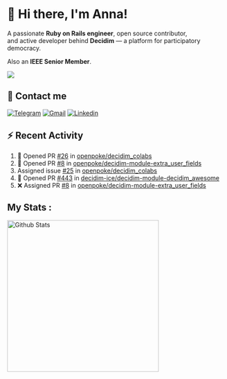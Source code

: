 # 👋 Hi there, I'm Anna!

A passionate **Ruby on Rails engineer**, open source contributor,  
and active developer behind **Decidim** — a platform for participatory democracy. 

Also an **IEEE Senior Member**.

<img src="https://komarev.com/ghpvc/?username=antopalidi&color=blueviolet&style=for-the-badge">

## 📩 Contact me 
[![Telegram](https://img.shields.io/badge/Telegram-2CA5E0?style=for-the-badge&logo=telegram&logoColor=white)](https://t.me/anna_top)
[![Gmail](https://img.shields.io/badge/email-D14836?style=for-the-badge&logo=gmail&logoColor=white)](mailto:topalididev@gmail.com)
[![Linkedin](https://img.shields.io/badge/LinkedIn-0077B5?style=for-the-badge&logo=linkedin&logoColor=white)](https://www.linkedin.com/in/topalidi/)
<!-- [![Codewars](https://img.shields.io/badge/Codewars-B1361E?style=for-the-badge&logo=Codewars&logoColor=white)](https://www.codewars.com/users/antopalidi) -->

## :zap: Recent Activity

<!--START_SECTION:activity-->
1. 💪 Opened PR [#26](https://github.com/openpoke/decidim_colabs/pull/26) in [openpoke/decidim_colabs](https://github.com/openpoke/decidim_colabs)
2. 💪 Opened PR [#8](https://github.com/openpoke/decidim-module-extra_user_fields/pull/8) in [openpoke/decidim-module-extra_user_fields](https://github.com/openpoke/decidim-module-extra_user_fields)
3.  Assigned issue [#25](https://github.com/openpoke/decidim_colabs/issues/25) in [openpoke/decidim_colabs](https://github.com/openpoke/decidim_colabs)
4. 💪 Opened PR [#443](undefined) in [decidim-ice/decidim-module-decidim_awesome](https://github.com/decidim-ice/decidim-module-decidim_awesome)
5. ❌ Assigned PR [#8](undefined) in [openpoke/decidim-module-extra_user_fields](https://github.com/openpoke/decidim-module-extra_user_fields)
<!--END_SECTION:activity-->

## My Stats :
<!--
<img alt="activity" src="https://streak-stats.demolab.com?user=antopalidi" />
-->
<div>
<img align="top" width="350px" alt="Github Stats" src="https://github-readme-stats-git-master-antopalidis-projects.vercel.app/api?username=antopalidi&count_private=true&show_icons=true&hide_border=true" />
<!-- <img align="top" alt="top langs" src="https://github-readme-stats-git-master-antopalidis-projects.vercel.app/api/top-langs/?username=antopalidi&layout=compact" />
 </div> -->

<!--
**antopalidi/antopalidi** is a ✨ _special_ ✨ repository because its `README.md` (this file) appears on your GitHub profile.
-->
